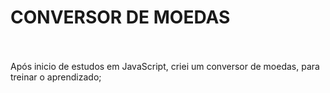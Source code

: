 <h1>CONVERSOR DE MOEDAS</h1>
<br>
<br>
Após inicio de estudos em JavaScript, criei um conversor de moedas, para treinar o aprendizado;
<br>
<br>
<img src="https://github.com/luizzvianna/projeto-conversor-moeda/blob/master/assets/conversormoeda.jpg?raw=true>
